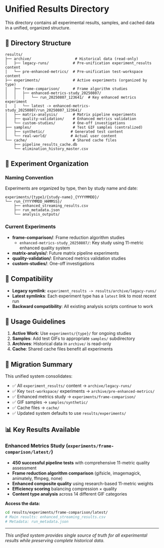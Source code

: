 # Unified Results Directory

This directory contains all experimental results, samples, and cached data in a unified, organized structure.

## 📁 Directory Structure

```
results/
├── archive/                    # Historical data (read-only)
│   ├── legacy-runs/           # Pre-unification experiment_results content
│   └── pre-enhanced-metrics/  # Pre-unification test-workspace content
├── experiments/               # Active experiments (organized by type)
│   ├── frame-comparison/      # Frame algorithm studies
│   │   ├── enhanced-metrics-study_20250807/
│   │   │   └── run_20250807_123641/  # Key enhanced metrics experiment
│   │   └── latest -> enhanced-metrics-study_20250807/run_20250807_123641/
│   ├── matrix-analysis/       # Matrix pipeline experiments  
│   ├── quality-validation/    # Enhanced metrics validation
│   └── custom-studies/        # One-off investigations
├── samples/                   # Test GIF samples (centralized)
│   ├── synthetic/            # Generated test content
│   └── real-world/           # Actual user content
└── cache/                     # Shared cache files
    ├── pipeline_results_cache.db
    └── elimination_history_master.csv
```

## 🎯 Experiment Organization

### Naming Convention
Experiments are organized by type, then by study name and date:
```
experiments/{type}/{study-name}_{YYYYMMDD}/
└── run_{YYYYMMDD_HHMMSS}/
    ├── enhanced_streaming_results.csv
    ├── run_metadata.json
    └── analysis_outputs/
```

### Current Experiments
- **frame-comparison/**: Frame reduction algorithm studies
  - `enhanced-metrics-study_20250807/`: Key study using 11-metric enhanced quality system
- **matrix-analysis/**: Future matrix pipeline experiments
- **quality-validation/**: Enhanced metrics validation studies
- **custom-studies/**: One-off investigations

## 🔗 Compatibility

- **Legacy symlink**: `experiment_results -> results/archive/legacy-runs/`
- **Latest symlinks**: Each experiment type has a `latest` link to most recent run
- **Backward compatibility**: All existing analysis scripts continue to work

## 🧹 Usage Guidelines

1. **Active Work**: Use `experiments/{type}/` for ongoing studies
2. **Samples**: Add test GIFs to appropriate `samples/` subdirectory  
3. **Archives**: Historical data in `archive/` is read-only
4. **Cache**: Shared cache files benefit all experiments

## 🚀 Migration Summary

This unified system consolidates:
- ✅ All `experiment_results/` content → `archive/legacy-runs/`
- ✅ Key `test-workspace/` experiments → `archive/pre-enhanced-metrics/`  
- ✅ Enhanced metrics study → `experiments/frame-comparison/`
- ✅ GIF samples → `samples/synthetic/`
- ✅ Cache files → `cache/`
- ✅ Updated system defaults to use `results/experiments/`

## 📊 Key Results Available

### Enhanced Metrics Study (`experiments/frame-comparison/latest/`)
- **450 successful pipeline tests** with comprehensive 11-metric quality assessment
- **Frame reduction algorithm comparison** (gifsicle, imagemagick, animately, ffmpeg, none)
- **Enhanced composite quality** using research-based 11-metric weights
- **Efficiency scoring** balancing compression × quality
- **Content type analysis** across 14 different GIF categories

**Access the data:**
```bash
cd results/experiments/frame-comparison/latest/
# Main results: enhanced_streaming_results.csv
# Metadata: run_metadata.json
```

---
*This unified system provides single source of truth for all experimental results while preserving complete historical data.*